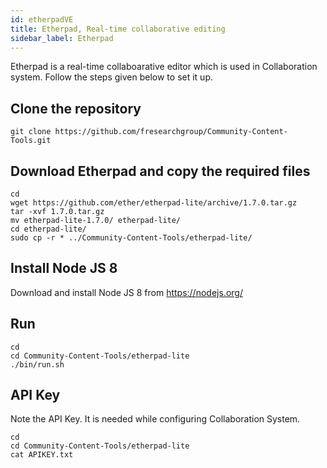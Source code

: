 ```yaml
---
id: etherpadVE
title: Etherpad, Real-time collaborative editing
sidebar_label: Etherpad
---
```


Etherpad is a real-time collaboarative editor which is used in Collaboration system. Follow the steps given below to set it up.

## Clone the repository
```shell
git clone https://github.com/fresearchgroup/Community-Content-Tools.git        
```
## Download Etherpad and copy the required files
```shell
cd        
wget https://github.com/ether/etherpad-lite/archive/1.7.0.tar.gz
tar -xvf 1.7.0.tar.gz
mv etherpad-lite-1.7.0/ etherpad-lite/
cd etherpad-lite/
sudo cp -r * ../Community-Content-Tools/etherpad-lite/
```

## Install Node JS 8
Download and install Node JS 8 from https://nodejs.org/

## Run
```shell
cd
cd Community-Content-Tools/etherpad-lite
./bin/run.sh
```

## API Key
Note the API Key. It is needed while configuring Collaboration System.
```shell
cd
cd Community-Content-Tools/etherpad-lite
cat APIKEY.txt
```
